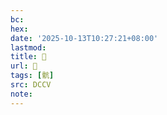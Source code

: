 ```yaml
---
bc:
hex:
date: '2025-10-13T10:27:21+08:00'
lastmod:
title: 􂚍
url: 􂚍
tags: [骯]
src: DCCV
note:
---
```


